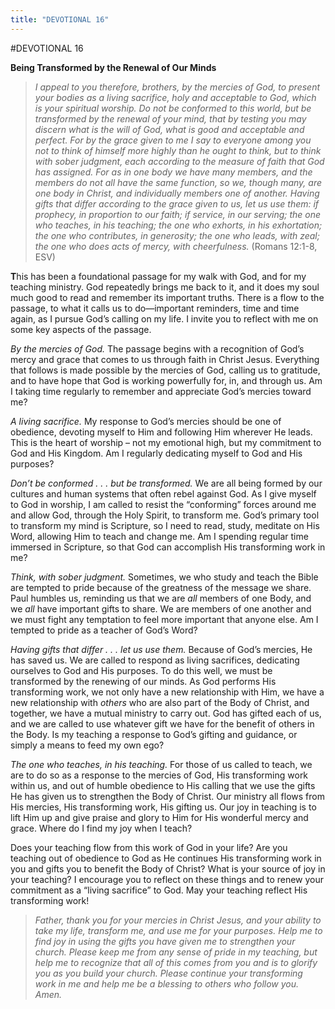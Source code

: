 ```yaml
---
title: "DEVOTIONAL 16"
---
```

#DEVOTIONAL 16

**Being Transformed by the Renewal of Our Minds**

> *I appeal to you therefore, brothers, by the mercies of God, to
> present your bodies as a living sacrifice, holy and acceptable to God,
> which is your spiritual worship. Do not be conformed to this world,
> but be transformed by the renewal of your mind, that by testing you
> may discern what is the will of God, what is good and acceptable and
> perfect. For by the grace given to me I say to everyone among you not
> to think of himself more highly than he ought to think, but to think
> with sober judgment, each according to the measure of faith that God
> has assigned. For as in one body we have many members, and the members
> do not all have the* *same function, so we, though many, are one body
> in Christ, and individually members one of another. Having gifts that
> differ according to the grace given to us, let us use them: if
> prophecy, in proportion to our faith; if service, in our serving; the
> one who teaches, in his teaching; the one who exhorts, in his
> exhortation; the one who contributes, in generosity; the one who
> leads, with zeal; the one who does acts of mercy, with cheerfulness.*
> (Romans 12:1-8, ESV)

**T**his has been a foundational passage for my walk with God, and for
my teaching ministry. God repeatedly brings me back to it, and it does
my soul much good to read and remember its important truths. There is a
flow to the passage, to what it calls us to do—important reminders, time
and time again, as I pursue God’s calling on my life. I invite you to
reflect with me on some key aspects of the passage.

*By the mercies of God.* The passage begins with a recognition of God’s
mercy and grace that comes to us through faith in Christ Jesus.
Everything that follows is made possible by the mercies of God, calling
us to gratitude, and to have hope that God is working powerfully for,
in, and through us. Am I taking time regularly to remember and
appreciate God’s mercies toward me?

*A living sacrifice.* My response to God’s mercies should be one of
obedience, devoting myself to Him and following Him wherever He leads.
This is the heart of worship – not my emotional high, but my commitment
to God and His Kingdom. Am I regularly dedicating myself to God and His
purposes?

*Don’t be conformed . . . but be transformed.* We are all being formed
by our cultures and human systems that often rebel against God. As I
give myself to God in worship, I am called to resist the “conforming”
forces around me and allow God, through the Holy Spirit, to transform
me. God’s primary tool to transform my mind is Scripture, so I need to
read, study, meditate on His Word, allowing Him to teach and change me.
Am I spending regular time immersed in Scripture, so that God can
accomplish His transforming work in me?

*Think, with sober judgment.* Sometimes, we who study and teach the
Bible are tempted to pride because of the greatness of the message we
share. Paul humbles us, reminding us that we are *all* members of one
Body, and we *all* have important gifts to share. We are members of one
another and we must fight any temptation to feel more important that
anyone else. Am I tempted to pride as a teacher of God’s Word?

*Having gifts that differ . . . let us use them.* Because of God’s
mercies, He has saved us. We are called to respond as living sacrifices,
dedicating ourselves to God and His purposes. To do this well, we must
be transformed by the renewing of our minds. As God performs His
transforming work, we not only have a new relationship with Him, we have
a new relationship with *others* who are also part of the Body of
Christ, and together, we have a mutual ministry to carry out. God has
gifted each of us, and we are called to use whatever gift we have for
the benefit of others in the Body. Is my teaching a response to God’s
gifting and guidance, or simply a means to feed my own ego?

*The one who teaches, in his teaching.* For those of us called to teach,
we are to do so as a response to the mercies of God, His transforming
work within us, and out of humble obedience to His calling that we use
the gifts He has given us to strengthen the Body of Christ. Our ministry
all flows from His mercies, His transforming work, His gifting us. Our
joy in teaching is to lift Him up and give praise and glory to Him for
His wonderful mercy and grace. Where do I find my joy when I teach?

Does your teaching flow from this work of God in your life? Are you
teaching out of obedience to God as He continues His transforming work
in you and gifts you to benefit the Body of Christ? What is your source
of joy in your teaching? I encourage you to reflect on these things and
to renew your commitment as a “living sacrifice” to God. May your
teaching reflect His transforming work!

> *Father, thank you for your mercies in Christ Jesus, and your ability
> to take my life, transform me, and use me for your purposes. Help me
> to find joy in using the gifts you have given me to strengthen your
> church. Please keep me from any sense of pride in my teaching, but
> help me to recognize that all of this comes from you and is to glorify
> you as you build your church. Please continue your transforming work
> in me and help me be a blessing to others who follow you. Amen.*
